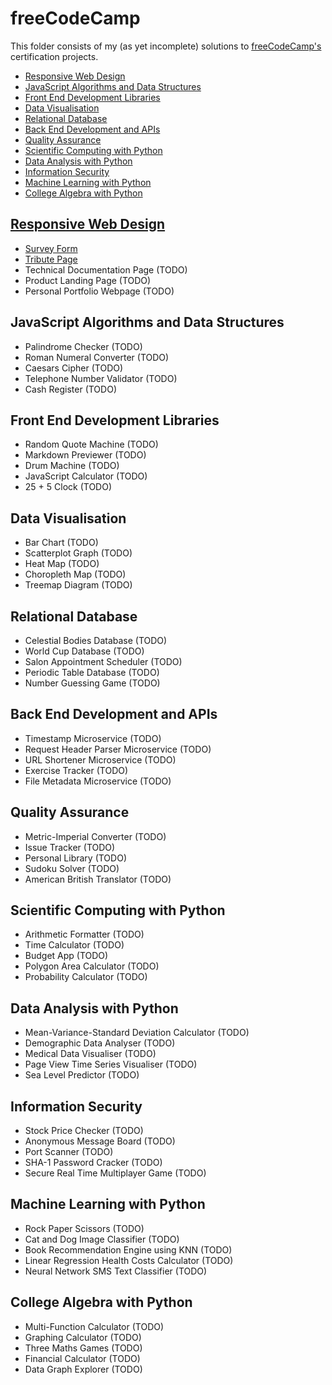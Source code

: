# freeCodeCamp

This folder consists of my (as yet incomplete) solutions to
[freeCodeCamp's][freecodecamp] certification projects.

- [Responsive Web Design](#responsive-web-design)
- [JavaScript Algorithms and Data Structures](#javascript-algorithms-and-data-structures)
- [Front End Development Libraries](#front-end-development-libraries)
- [Data Visualisation](#data-visualisation)
- [Relational Database](#relational-database)
- [Back End Development and APIs](#back-end-development-and-apis)
- [Quality Assurance](#quality-assurance)
- [Scientific Computing with Python](#scientific-computing-with-python)
- [Data Analysis with Python](#data-analysis-with-python)
- [Information Security](#information-security)
- [Machine Learning with Python](#machine-learning-with-python)
- [College Algebra with Python](#college-algebra-with-python)

## [Responsive Web Design][responsive-web-design]

- [Survey Form][survey-form]
- [Tribute Page][tribute-page]
- Technical Documentation Page (TODO)
- Product Landing Page (TODO)
- Personal Portfolio Webpage (TODO)

## JavaScript Algorithms and Data Structures

- Palindrome Checker (TODO)
- Roman Numeral Converter (TODO)
- Caesars Cipher (TODO)
- Telephone Number Validator (TODO)
- Cash Register (TODO)

## Front End Development Libraries

- Random Quote Machine (TODO)
- Markdown Previewer (TODO)
- Drum Machine (TODO)
- JavaScript Calculator (TODO)
- 25 + 5 Clock (TODO)

## Data Visualisation

- Bar Chart (TODO)
- Scatterplot Graph (TODO)
- Heat Map (TODO)
- Choropleth Map (TODO)
- Treemap Diagram (TODO)

## Relational Database

- Celestial Bodies Database (TODO)
- World Cup Database (TODO)
- Salon Appointment Scheduler (TODO)
- Periodic Table Database (TODO)
- Number Guessing Game (TODO)

## Back End Development and APIs

- Timestamp Microservice (TODO)
- Request Header Parser Microservice (TODO)
- URL Shortener Microservice (TODO)
- Exercise Tracker (TODO)
- File Metadata Microservice (TODO)

## Quality Assurance

- Metric-Imperial Converter (TODO)
- Issue Tracker (TODO)
- Personal Library (TODO)
- Sudoku Solver (TODO)
- American British Translator (TODO)

## Scientific Computing with Python

- Arithmetic Formatter (TODO)
- Time Calculator (TODO)
- Budget App (TODO)
- Polygon Area Calculator (TODO)
- Probability Calculator (TODO)

## Data Analysis with Python

- Mean-Variance-Standard Deviation Calculator (TODO)
- Demographic Data Analyser (TODO)
- Medical Data Visualiser (TODO)
- Page View Time Series Visualiser (TODO)
- Sea Level Predictor (TODO)

## Information Security

- Stock Price Checker (TODO)
- Anonymous Message Board (TODO)
- Port Scanner (TODO)
- SHA-1 Password Cracker (TODO)
- Secure Real Time Multiplayer Game (TODO)

## Machine Learning with Python

- Rock Paper Scissors (TODO)
- Cat and Dog Image Classifier (TODO)
- Book Recommendation Engine using KNN (TODO)
- Linear Regression Health Costs Calculator (TODO)
- Neural Network SMS Text Classifier (TODO)

## College Algebra with Python

- Multi-Function Calculator (TODO)
- Graphing Calculator (TODO)
- Three Maths Games (TODO)
- Financial Calculator (TODO)
- Data Graph Explorer (TODO)

[freecodecamp]: https://www.freecodecamp.org/
[responsive-web-design]:
  https://github.com/Mr-Lasagne/learning-exercise-portfolio/tree/main/freecodecamp/responsive-web-design
[survey-form]:
  https://github.com/Mr-Lasagne/learning-exercise-portfolio/tree/main/freecodecamp/responsive-web-design/survey-form
[tribute-page]:
  https://github.com/Mr-Lasagne/learning-exercise-portfolio/tree/main/freecodecamp/responsive-web-design/tribute-page

